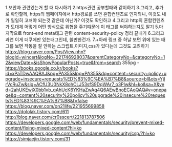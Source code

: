 1.보안과 관련있는거 할 때 다시하기
2.https관련 공부할때와 같이하기
3.그리고, 추가로 확인할께, https의 웹페이지에서 http경로를 쓰면 혼합컨텐츠로 인지되니, 이것도 내가 일일히
고쳐야 되는것 같은데 아닌가? 이것도 확인하고
4.그리고 http의 혼합컨텐츠가 도대체 어떻게 어떤 방식으로 위협을 주기떄문에 이 태그를 써야하는지도 알기
5.마지막으로 front-end meta태그 관련 content-security-policy 정리 끝내기
6.그리고 과연 <meta http-equiv="Content-Security-Policy" content="upgrade-insecure-requests"> 이게 더쿠에만 있는태그인데, 쓸만한건가.
7.+아래 링크 중 하날 보면 위에 있는 태그를 보면 작동을 잘 안하는 스크립트,이미지,css가 있다는데 그것도 고려하기
https://blog.naver.com/PostView.nhn?blogId=wincert&logNo=221746928037&parentCategoryNo=&categoryNo=12&viewDate=&isShowPopularPosts=true&from=search
355pg - https://books.google.co.kr/books?id=xPaTDwAAQBAJ&pg=PA355&lpg=PA355&dq=content+security+policy+upgrade+insecure+requests%ED%83%9C%EA%B7%B8&source=bl&ots=YjlrVcRuZw&sig=ACfU3U0NkX8ohCLJ53sfS9DqWAr7_o3Plw&hl=ko&sa=X&ved=2ahUKEwjX0bb1vb_qAhUcK6YKHaZwAq4Q6AEwBnoECAoQAQ#v=onepage&q=content%20security%20policy%20upgrade%20insecure%20requests%ED%83%9C%EA%B7%B8&f=false
https://blog.naver.com/on21life/221955699858
https://dololak.tistory.com/611
http://blog.naver.com/cr0sscert/221813787506
https://developers.google.com/web/fundamentals/security/prevent-mixed-content/fixing-mixed-content?hl=ko
https://developers.google.com/web/fundamentals/security/csp/?hl=ko
https://simjaejin.tistory.com/31